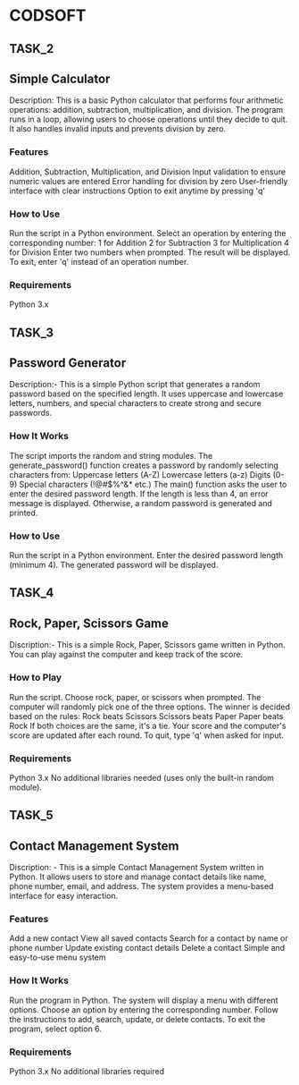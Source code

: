 # CODSOFT

## TASK_2

## Simple Calculator

Description: This is a basic Python calculator that performs four arithmetic operations: addition, subtraction, multiplication, and division. The program runs in a loop, allowing users to choose operations until they decide to quit. It also handles invalid inputs and prevents division by zero.

### Features

Addition, Subtraction, Multiplication, and Division
Input validation to ensure numeric values are entered
Error handling for division by zero
User-friendly interface with clear instructions
Option to exit anytime by pressing 'q'

### How to Use

Run the script in a Python environment.
Select an operation by entering the corresponding number:
1 for Addition
2 for Subtraction
3 for Multiplication
4 for Division
Enter two numbers when prompted.
The result will be displayed.
To exit, enter 'q' instead of an operation number.

### Requirements

Python 3.x

## TASK_3 

## Password Generator

Description:- This is a simple Python script that generates a random password based on the specified length. It uses uppercase and lowercase letters, numbers, and special characters to create strong and secure passwords.

### How It Works

The script imports the random and string modules.
The generate_password() function creates a password by randomly selecting characters from:
Uppercase letters (A-Z)
Lowercase letters (a-z)
Digits (0-9)
Special characters (!@#$%^&* etc.)
The main() function asks the user to enter the desired password length.
If the length is less than 4, an error message is displayed.
Otherwise, a random password is generated and printed.

### How to Use

Run the script in a Python environment.
Enter the desired password length (minimum 4).
The generated password will be displayed.


## TASK_4

## Rock, Paper, Scissors Game

Discription:- This is a simple Rock, Paper, Scissors game written in Python. You can play against the computer and keep track of the score.

### How to Play

Run the script.
Choose rock, paper, or scissors when prompted.
The computer will randomly pick one of the three options.
The winner is decided based on the rules:
Rock beats Scissors
Scissors beats Paper
Paper beats Rock
If both choices are the same, it's a tie.
Your score and the computer's score are updated after each round.
To quit, type 'q' when asked for input.

### Requirements

Python 3.x
No additional libraries needed (uses only the built-in random module).

## TASK_5

## Contact Management System

Discription: - This is a simple Contact Management System written in Python. It allows users to store and manage contact details like name, phone number, email, and address. The system provides a menu-based interface for easy interaction.

### Features
Add a new contact
View all saved contacts
Search for a contact by name or phone number
Update existing contact details
Delete a contact
Simple and easy-to-use menu system

### How It Works

Run the program in Python.
The system will display a menu with different options.
Choose an option by entering the corresponding number.
Follow the instructions to add, search, update, or delete contacts.
To exit the program, select option 6.

### Requirements

Python 3.x
No additional libraries required
